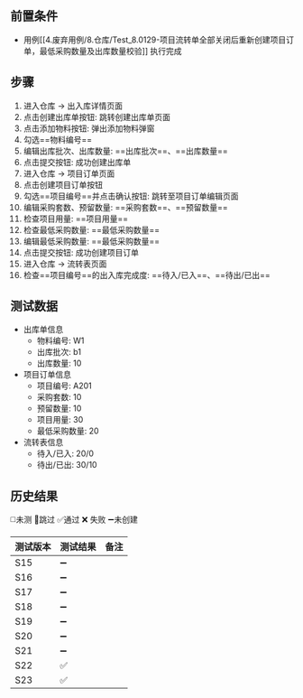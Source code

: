 
## 前置条件

- 用例[[4.废弃用例/8.仓库/Test_8.0129-项目流转单全部关闭后重新创建项目订单，最低采购数量及出库数量校验]] 执行完成

## 步骤

1. 进入仓库 -> 出入库详情页面
2. 点击创建出库单按钮: 跳转创建出库单页面
3. 点击添加物料按钮: 弹出添加物料弹窗
4. 勾选==物料编号== 
5. 编辑出库批次、出库数量: ==出库批次==、==出库数量== 
6. 点击提交按钮: 成功创建出库单
7. 进入仓库 -> 项目订单页面
8. 点击创建项目订单按钮
9. 勾选==项目编号==并点击确认按钮: 跳转至项目订单编辑页面
10. 编辑采购套数、预留数量: ==采购套数==、==预留数量== 
11. 检查项目用量: ==项目用量== 
12. 检查最低采购数量: ==最低采购数量== 
13. 编辑最低采购数量: ==最低采购数量== 
14. 点击提交按钮: 成功创建项目订单
15. 进入仓库 -> 流转表页面
16. 检查==项目编号==的出入库完成度: ==待入/已入==、==待出/已出==

## 测试数据

- 出库单信息
	- 物料编号: W1
	- 出库批次: b1
	- 出库数量: 10
- 项目订单信息
	- 项目编号: A201
	- 采购套数: 10
	- 预留数量: 10
	- 项目用量: 30
	- 最低采购数量: 20
- 流转表信息
	- 待入/已入: 20/0
	- 待出/已出: 30/10

## 历史结果
 ◻️未测    🚫跳过     ✅通过    ❌ 失败    ➖未创建
  
| 测试版本 | 测试结果 | 备注  |
| ---- | ---- | --- |
| S15  | ➖    |     |
| S16  | ➖    |     |
| S17  | ➖    |     |
| S18  | ➖    |     |
| S19  | ➖    |     |
| S20  | ➖    |     |
| S21  | ➖    |     |
| S22  | ✅    |     |
| S23  | ✅    |     |
